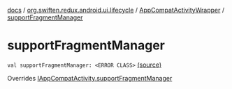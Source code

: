 [docs](../../index.md) / [org.swiften.redux.android.ui.lifecycle](../index.md) / [AppCompatActivityWrapper](index.md) / [supportFragmentManager](./support-fragment-manager.md)

# supportFragmentManager

`val supportFragmentManager: <ERROR CLASS>` [(source)](https://github.com/protoman92/KotlinRedux/tree/master/android\android-lifecycle\src\main\java/org/swiften/redux/android/ui/lifecycle/AndroidFragment.kt#L25)

Overrides [IAppCompatActivity.supportFragmentManager](../-i-app-compat-activity/support-fragment-manager.md)

